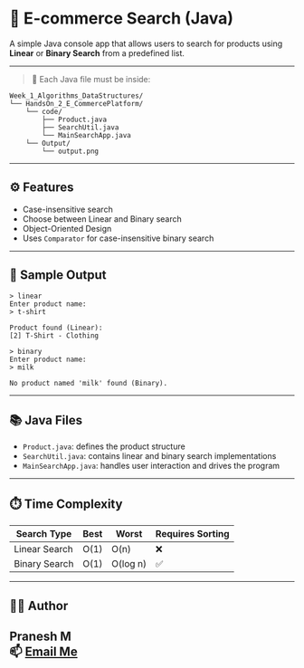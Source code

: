# 🛒 E-commerce Search (Java)

A simple Java console app that allows users to search for products using **Linear** or **Binary Search** from a predefined list.

---


> 🔰 Each Java file must be inside:
```
Week_1_Algorithms_DataStructures/
└── HandsOn_2_E_CommercePlatform/
    └── code/
        ├── Product.java
        ├── SearchUtil.java
        └── MainSearchApp.java
    └── Output/
        └── output.png
```

---

## ⚙️ Features

- Case-insensitive search  
- Choose between Linear and Binary search  
- Object-Oriented Design  
- Uses `Comparator` for case-insensitive binary search  

---

## 🔎 Sample Output

```
> linear
Enter product name:
> t-shirt

Product found (Linear):
[2] T-Shirt - Clothing
```

```
> binary
Enter product name:
> milk

No product named 'milk' found (Binary).
```

---

## 📚 Java Files

- `Product.java`: defines the product structure  
- `SearchUtil.java`: contains linear and binary search implementations  
- `MainSearchApp.java`: handles user interaction and drives the program

---

## ⏱️ Time Complexity

| Search Type   | Best  | Worst  | Requires Sorting |
|---------------|-------|--------|------------------|
| Linear Search | O(1)  | O(n)   | ❌               |
| Binary Search | O(1)  | O(log n)| ✅              |

---


## 👨‍💻 Author

**Pranesh M**  
📫 [Email Me](mailto:m.pranesh15112004@gmail.com)
 ---